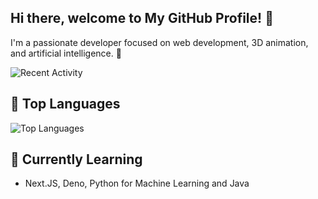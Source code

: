 ## Hi there, welcome to My GitHub Profile! 👋

I'm a passionate developer focused on web development, 3D animation, and artificial intelligence. 🚀

![Recent Activity](https://github-readme-activity-graph.cyclic.app/graph?username=MateoB00&theme=radical)

## 🚀 Top Languages
![Top Languages](https://github-readme-stats.vercel.app/api/top-langs/?username=MateoB00&layout=compact&theme=radical)

## 🌱 Currently Learning
- Next.JS, Deno, Python for Machine Learning and Java
